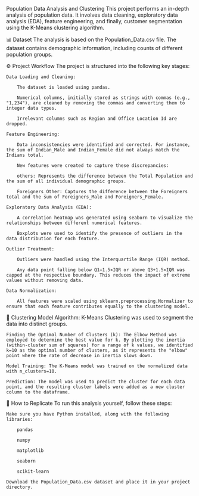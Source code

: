 Population Data Analysis and Clustering
    This project performs an in-depth analysis of population data. It involves data cleaning, exploratory data analysis (EDA), feature engineering, and finally, customer segmentation using the K-Means clustering algorithm.

📊 Dataset
    The analysis is based on the Population_Data.csv file. The dataset contains demographic information, including counts of different population groups.

⚙️ Project Workflow
The project is structured into the following key stages:

    Data Loading and Cleaning:

        The dataset is loaded using pandas.
        
        Numerical columns, initially stored as strings with commas (e.g., "1,234"), are cleaned by removing the commas and converting them to integer data types.
        
        Irrelevant columns such as Region and Office Location Id are dropped.

    Feature Engineering:
    
        Data inconsistencies were identified and corrected. For instance, the sum of Indian_Male and Indian_Female did not always match the Indians total.
        
        New features were created to capture these discrepancies:
        
        others: Represents the difference between the Total Population and the sum of all individual demographic groups.
        
        Foreigners_Other: Captures the difference between the Foreigners total and the sum of Foreigners_Male and Foreigners_Female.

    Exploratory Data Analysis (EDA):
    
        A correlation heatmap was generated using seaborn to visualize the relationships between different numerical features.
        
        Boxplots were used to identify the presence of outliers in the data distribution for each feature.
    
    Outlier Treatment:
    
        Outliers were handled using the Interquartile Range (IQR) method.
        
        Any data point falling below Q1−1.5×IQR or above Q3+1.5×IQR was capped at the respective boundary. This reduces the impact of extreme values without removing data.
    
    Data Normalization:
    
        All features were scaled using sklearn.preprocessing.Normalizer to ensure that each feature contributes equally to the clustering model.

🤖 Clustering Model
    Algorithm: K-Means Clustering was used to segment the data into distinct groups.
    
    Finding the Optimal Number of Clusters (k): The Elbow Method was employed to determine the best value for k. By plotting the inertia (within-cluster sum of squares) for a range of k values, we identified k=10 as the optimal number of clusters, as it represents the "elbow" point where the rate of decrease in inertia slows down.
    
    Model Training: The K-Means model was trained on the normalized data with n_clusters=10.
    
    Prediction: The model was used to predict the cluster for each data point, and the resulting cluster labels were added as a new cluster column to the dataframe.

🚀 How to Replicate
To run this analysis yourself, follow these steps:

    Make sure you have Python installed, along with the following libraries:
    
        pandas
        
        numpy
        
        matplotlib
        
        seaborn
        
        scikit-learn
    
    Download the Population_Data.csv dataset and place it in your project directory.
